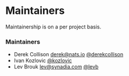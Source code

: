 # Maintainers

Maintainership is on a per project basis.

### Maintainers
  - Derek Collison <derek@nats.io> [@derekcollison](https://github.com/derekcollison)
  - Ivan Kozlovic  [@kozlovic](https://github.com/kozlovic)
  - Lev Brouk <lev@synadia.com> [@levb](https://github.com/levb)
